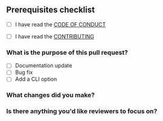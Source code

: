 ## Prerequisites checklist

- [ ] I have read the [CODE OF CONDUCT](https://github.com/simonedelpopolo/[packagename]/blob/main/.github/CODE_OF_CONDUCT.md)

- [ ] I have read the [CONTRIBUTING](https://github.com/simonedelpopolo/[packagename]/blob/main/.github/CONTRIBUTIING.md)

### What is the purpose of this pull request?

- [ ] Documentation update
- [ ] Bug fix
- [ ] Add a CLI option

### What changes did you make?

### Is there anything you'd like reviewers to focus on?
